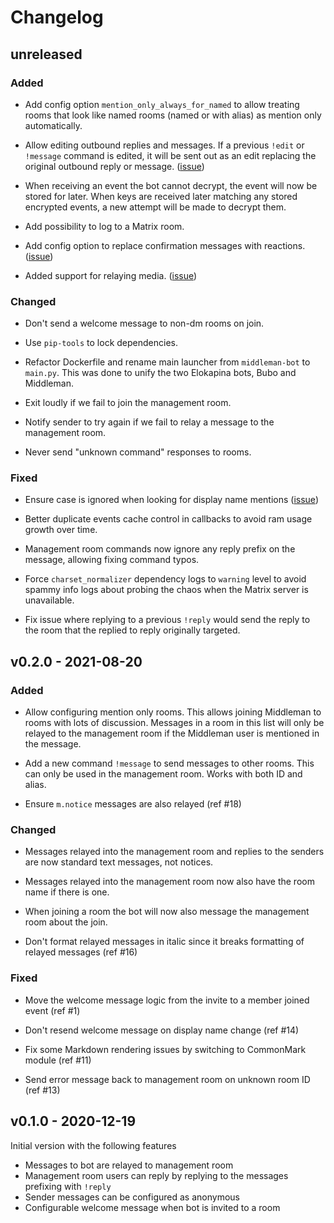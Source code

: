 # Changelog

## unreleased

### Added

* Add config option `mention_only_always_for_named` to allow treating rooms
  that look like named rooms (named or with alias) as mention only automatically.

* Allow editing outbound replies and messages. If a previous `!edit` or `!message`
  command is edited, it will be sent out as an edit replacing the original outbound
  reply or message. ([issue](https://github.com/elokapina/middleman/issues/12))

* When receiving an event the bot cannot decrypt, the event will now be stored for
  later. When keys are received later matching any stored encrypted events, a new attempt
  will be made to decrypt them.

* Add possibility to log to a Matrix room.

* Add config option to replace confirmation messages with reactions. ([issue](https://github.com/elokapina/middleman/issues/9))

* Added support for relaying media. ([issue](https://github.com/elokapina/middleman/pull/26))

### Changed

* Don't send a welcome message to non-dm rooms on join.

* Use `pip-tools` to lock dependencies.

* Refactor Dockerfile and rename main launcher from `middleman-bot` to `main.py`.
  This was done to unify the two Elokapina bots, Bubo and Middleman.

* Exit loudly if we fail to join the management room.

* Notify sender to try again if we fail to relay a message to the management room.

* Never send "unknown command" responses to rooms.

### Fixed

* Ensure case is ignored when looking for display name mentions ([issue](https://github.com/elokapina/middleman/issues/21))

* Better duplicate events cache control in callbacks to avoid ram usage growth over time.

* Management room commands now ignore any reply prefix on the message, allowing fixing command typos.

* Force `charset_normalizer` dependency logs to `warning` level to avoid spammy info
  logs about probing the chaos when the Matrix server is unavailable.

* Fix issue where replying to a previous `!reply` would send the reply to the
  room that the replied to reply originally targeted.

## v0.2.0 - 2021-08-20

### Added

* Allow configuring mention only rooms. This allows joining Middleman to
  rooms with lots of discussion. Messages in a room in this list will only
  be relayed to the management room if the Middleman user is mentioned in the
  message.
  
* Add a new command `!message` to send messages to other rooms. This can only be used
  in the management room. Works with both ID and alias.

* Ensure `m.notice` messages are also relayed (ref #18)
  
### Changed

* Messages relayed into the management room and replies to the senders
  are now standard text messages, not notices.
  
* Messages relayed into the management room now also have the room
  name if there is one.
  
* When joining a room the bot will now also message the management room about the join.

* Don't format relayed messages in italic since it breaks formatting of relayed messages (ref #16)

### Fixed

* Move the welcome message logic from the invite to a member joined event (ref #1)

* Don't resend welcome message on display name change (ref #14)

* Fix some Markdown rendering issues by switching to CommonMark module (ref #11)

* Send error message back to management room on unknown room ID (ref #13)

## v0.1.0 - 2020-12-19

Initial version with the following features

* Messages to bot are relayed to management room
* Management room users can reply by replying to the messages prefixing with `!reply`
* Sender messages can be configured as anonymous
* Configurable welcome message when bot is invited to a room
